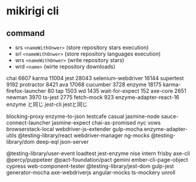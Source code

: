 # mikirigi cli

## command

- srs `<nameWithOnwer>` (store repository stars execution)
- srl `<nameWithOnwer>` (store repository languages execution)
- wrs `<nameWithOnwer>` (write repository stars)
- wrd `<name>` (wirte repository downloads)


chai 6607
karma 11004
jest 28043
selenium-webdriver 16144
supertest 9192
protractor 8421
ava 17068
cucumber 3728
enzyme 18175
karma-firefox-launcher 80
tap 1503
wd 1435
wait-for-expect 152
axe-core 2651
newman 3970
ts-jest 2775
fetch-mock 923
enzyme-adapter-react-16 enzyme と同じ
jest-cli jestと同じ


blocking-proxy
enzyme-to-json
testcafe
casual
jasmine-node
sauce-connect-launcher
jasmine-expect
chai-as-promised
nyc
vows
browserstack-local
webdriver-js-extender
gulp-mocha
enzyme-adapter-utils
@testing-library/react
webdriver-manager
ng-mocks
@testing-library/dom
deep-eql
json-server


@testing-library/user-event
loadtest
jest-enzyme
nise
intern
frisby
axe-cli
@percy/puppeteer
@pact-foundation/pact
gemini
ember-cli-page-object
cypress
web-component-tester
@testing-library/jest-dom
gulp-jest
generator-mocha
axe-webdriverjs
angular-mocks
ts-mockery
unroll
